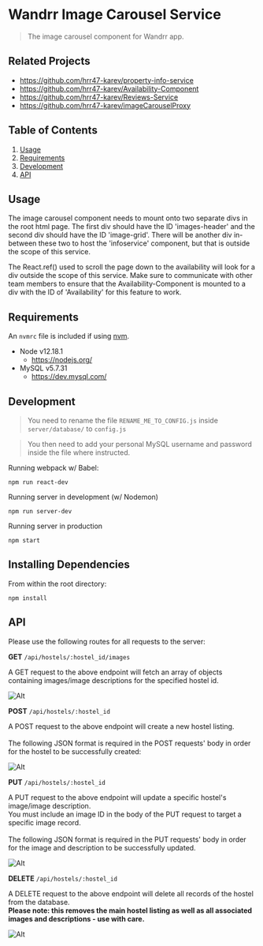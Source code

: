 # Wandrr Image Carousel Service

> The image carousel component for Wandrr app.

## Related Projects

  - https://github.com/hrr47-karev/property-info-service
  - https://github.com/hrr47-karev/Availability-Component
  - https://github.com/hrr47-karev/Reviews-Service
  - https://github.com/hrr47-karev/imageCarouselProxy

## Table of Contents

1. [Usage](#usage)
2. [Requirements](#requirements)
3. [Development](#development)
4. [API](#api)

## Usage

The image carousel component needs to mount onto two separate divs in the root html page. The first div should have the ID 'images-header' and the second div should have the ID 'image-grid'. There will be another div in-between these two to host the 'infoservice' component, but that is outside the scope of this service.

The React.ref() used to scroll the page down to the availability will look for a div outside the scope of this service. Make sure to communicate with other team members to ensure that the Availability-Component is mounted to a div with the ID of 'Availability' for this feature to work.

## Requirements

An `nvmrc` file is included if using [nvm](https://github.com/creationix/nvm).

- Node v12.18.1
  - https://nodejs.org/
- MySQL v5.7.31
  - https://dev.mysql.com/

## Development

> You need to rename the file ```RENAME_ME_TO_CONFIG.js``` inside ```server/database/``` to ```config.js```

> You then need to add your personal MySQL username and password inside the file where instructed.


Running webpack w/ Babel:

```
npm run react-dev
```

Running server in development (w/ Nodemon)

```
npm run server-dev
```

Running server in production

```
npm start
```

## Installing Dependencies

From within the root directory:

```
npm install
```

## API

Please use the following routes for all requests to the server:

**GET**
```/api/hostels/:hostel_id/images```

A GET request to the above endpoint will fetch an array of objects containing images/image descriptions for the specified hostel id.

![Alt ](/screenshots/GET-request.png?raw=true "GET request sample data")


**POST**
```/api/hostels/:hostel_id```

A POST request to the above endpoint will create a new hostel listing.
<br /><br />The following JSON format is required in the POST requests' body in order for the hostel to be successfully created:

![Alt ](/screenshots/POST-request.png?raw=true "Example JSON body for POST request")


**PUT**
```/api/hostels/:hostel_id```

A PUT request to the above endpoint will update a specific hostel's image/image description.
<br />You must include an image ID in the body of the PUT request to target a specific image record.
<br /><br />The following JSON format is required in the PUT requests' body in order for the image and description to be successfully updated.

![Alt ](/screenshots/PUT-request.png?raw=true "Example JSON body for PUT request")


**DELETE**
```/api/hostels/:hostel_id```

A DELETE request to the above endpoint will delete all records of the hostel from the database.
<br />**Please note: this removes the main hostel listing as well as all associated images and descriptions - use with care.**

![Alt ](/screenshots/DELETE-request.png?raw=true "DELETE request success example")
